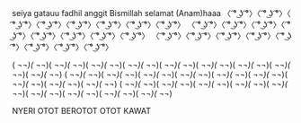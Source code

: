 seiya gatauu
fadhil
anggit
Bismillah selamat (Anam)haaa
〈 ͡° ͜ʖ ͡°〉〈 ͡° ͜ʖ ͡°〉〈 ͡° ͜ʖ ͡°〉〈 ͡° ͜ʖ ͡°〉〈 ͡° ͜ʖ ͡°〉〈 ͡° ͜ʖ ͡°〉〈 ͡° ͜ʖ ͡°〉〈 ͡° ͜ʖ ͡°〉
〈 ͡° ͜ʖ ͡°〉〈 ͡° ͜ʖ ͡°〉〈 ͡° ͜ʖ ͡°〉〈 ͡° ͜ʖ ͡°〉〈 ͡° ͜ʖ ͡°〉〈 ͡° ͜ʖ ͡°〉〈 ͡° ͜ʖ ͡°〉〈 ͡° ͜ʖ ͡°〉
〈 ͡° ͜ʖ ͡°〉〈 ͡° ͜ʖ ͡°〉〈 ͡° ͜ʖ ͡°〉〈 ͡° ͜ʖ ͡°〉〈 ͡° ͜ʖ ͡°〉〈 ͡° ͜ʖ ͡°〉〈 ͡° ͜ʖ ͡°〉〈 ͡° ͜ʖ ͡°〉

( ¬_¬)( ¬_¬)( ¬_¬)( ¬_¬)( ¬_¬)( ¬_¬)( ¬_¬)( ¬_¬)( ¬_¬)( ¬_¬)( ¬_¬)( ¬_¬)( ¬_¬)( ¬_¬)( ¬_¬)( ¬_¬)( ¬_¬)( ¬_¬)
( ¬_¬)( ¬_¬)( ¬_¬)( ¬_¬)( ¬_¬)( ¬_¬)( ¬_¬)( ¬_¬)( ¬_¬)( ¬_¬)( ¬_¬)( ¬_¬)( ¬_¬)( ¬_¬)( ¬_¬)( ¬_¬)( ¬_¬)( ¬_¬)
( ¬_¬)( ¬_¬)( ¬_¬)( ¬_¬)( ¬_¬)( ¬_¬)( ¬_¬)( ¬_¬)( ¬_¬)( ¬_¬)( ¬_¬)( ¬_¬)( ¬_¬)( ¬_¬)( ¬_¬)( ¬_¬)( ¬_¬)( ¬_¬)


NYERI OTOT
BEROTOT
OTOT KAWAT